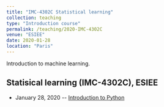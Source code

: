 ```yaml
---
title: "IMC-4302C Statistical learning"
collection: teaching
type: "Introduction course"
permalink: /teaching/2020-IMC-4302C
venue: "ESIEE"
date: 2020-01-28
location: "Paris"
---
```


Introduction to machine learning.

## Statisical learning (IMC-4302C), ESIEE

- January 28, 2020 -- [Introduction to Python](IMC-4302C/Lab0/Lab0.pdf)